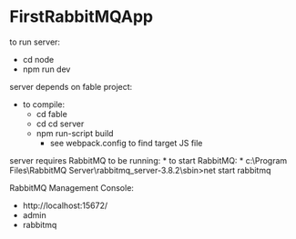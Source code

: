# FirstRabbitMQApp
 
to run server: 
  * cd node
  * npm run dev
 
server depends on fable project:
  * to compile:
    * cd fable
	* cd cd server
	* npm run-script build
	  * see webpack.config to find target JS file

server requires RabbitMQ to be running:
    * to start RabbitMQ: 
      * c:\Program Files\RabbitMQ Server\rabbitmq_server-3.8.2\sbin>net start rabbitmq

RabbitMQ Management Console:
  * http://localhost:15672/
  * admin
  * rabbitmq
